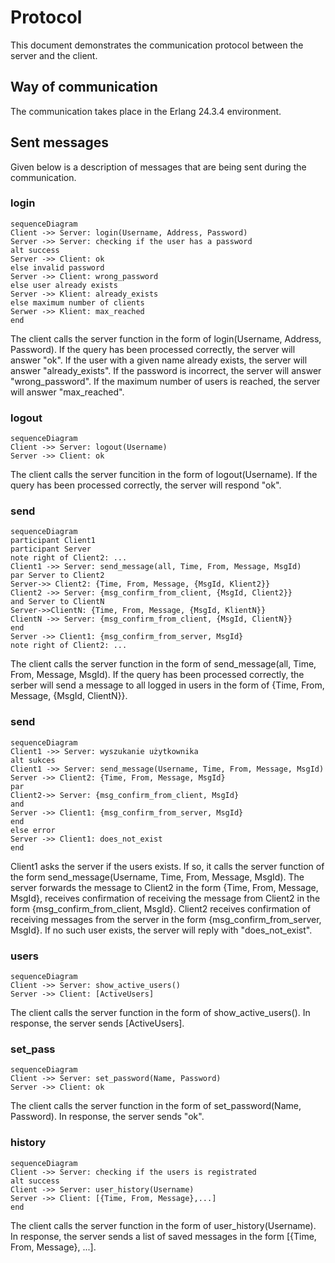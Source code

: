 # Protocol

This document demonstrates the communication protocol between the server and the client.

## Way of communication

The communication takes place in the Erlang 24.3.4 environment.

## Sent messages 

Given below is a description of messages that are being sent during the communication.

### login

```mermaid
sequenceDiagram
Client ->> Server: login(Username, Address, Password)
Server ->> Server: checking if the user has a password
alt success
Server ->> Client: ok
else invalid password
Server ->> Client: wrong_password
else user already exists
Server ->> Klient: already_exists
else maximum number of clients 
Serwer ->> Klient: max_reached
end
```

The client calls the server function in the form of login(Username, Address, Password). If the query has been processed correctly, the server will answer "ok". If the user with a given name already exists, the server will answer "already_exists". If the password is incorrect, the server will answer "wrong_password". If the maximum number of users is reached, the server will answer "max_reached".

### logout

```mermaid
sequenceDiagram
Client ->> Server: logout(Username)
Server ->> Client: ok
```
The client calls the server funcition in the form of logout(Username). If the query has been processed correctly, the server will respond "ok".

### send

```mermaid
sequenceDiagram
participant Client1
participant Server
note right of Client2: ...
Client1 ->> Server: send_message(all, Time, From, Message, MsgId)
par Server to Client2
Server->> Client2: {Time, From, Message, {MsgId, Klient2}}
Client2 ->> Server: {msg_confirm_from_client, {MsgId, Client2}}
and Server to ClientN
Server->>ClientN: {Time, From, Message, {MsgId, KlientN}}
ClientN ->> Server: {msg_confirm_from_client, {MsgId, ClientN}}
end
Server ->> Client1: {msg_confirm_from_server, MsgId}
note right of Client2: ...
```

The client calls the server function in the form of send_message(all, Time, From, Message, MsgId). If the query has been processed correctly, the serber will send a message to all logged in users in the form of {Time, From, Message, {MsgId, ClientN}}.

### send <Username>

```mermaid
sequenceDiagram
Client1 ->> Server: wyszukanie użytkownika
alt sukces
Client1 ->> Server: send_message(Username, Time, From, Message, MsgId)
Server ->> Client2: {Time, From, Message, MsgId}
par
Client2->> Server: {msg_confirm_from_client, MsgId}
and
Server ->> Client1: {msg_confirm_from_server, MsgId}
end
else error
Server ->> Client1: does_not_exist
end

```

Client1 asks the server if the users exists. If so, it calls the server function of the form send_message(Username, Time, From, Message, MsgId). The server forwards the message to Client2 in the form {Time, From, Message, MsgId}, receives confirmation of receiving the message from Client2 in the form {msg_confirm_from_client, MsgId}. Client2 receives confirmation of receiving messages from the server in the form {msg_confirm_from_server, MsgId}. If no such user exists, the server will reply with "does_not_exist".

### users

```mermaid
sequenceDiagram
Client ->> Server: show_active_users() 
Server ->> Client: [ActiveUsers]
```

The client calls the server function in the form of show_active_users(). In response, the server sends [ActiveUsers].

### set_pass

```mermaid
sequenceDiagram
Client ->> Server: set_password(Name, Password)  
Server ->> Client: ok
```

The client calls the server function in the form of set_password(Name, Password). In response, the server sends "ok".

### history

```mermaid
sequenceDiagram
Client ->> Server: checking if the users is registrated
alt success
Client ->> Server: user_history(Username) 
Server ->> Client: [{Time, From, Message},...]  
end
```

The client calls the server function in the form of user_history(Username). In response, the server sends a list of saved messages in the form [{Time, From, Message}, ...].



